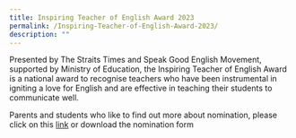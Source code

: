 ```yaml
---
title: Inspiring Teacher of English Award 2023
permalink: /Inspiring-Teacher-of-English-Award-2023/
description: ""
---
```

Presented by The Straits Times and Speak Good English Movement, supported by Ministry of Education, the Inspiring Teacher of English Award is a national award to recognise teachers who have been instrumental in igniting a love for English and are effective in teaching their students to communicate well.

Parents and students who like to find out more about nomination, please click on this [link](https://www.languagecouncils.sg/goodenglish/inspiring-teacher-of-english-award/nomination-information) or download the nomination form 